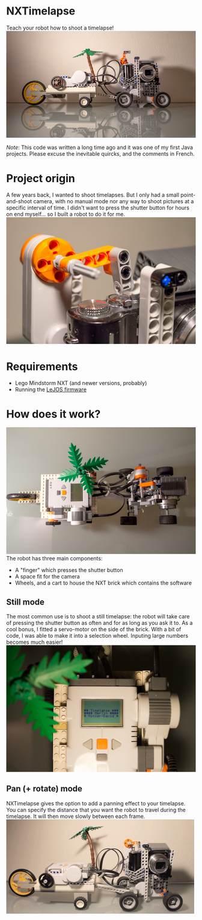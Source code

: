 NXTimelapse
===========
Teach your robot how to shoot a timelapse!
![NXTimelapse](images/cover.jpg "NXTimelapse : Teach your robot how to shoot a timelapse!")

_Note_: This code was written a long time ago and it was one of my first Java projects. Please excuse the inevitable quircks, and the comments in French.

# Project origin
A few years back, I wanted to shoot timelapses. But I only had a small point-and-shoot camera, with no manual mode nor any way to shoot pictures at a specific interval of time. I didn't want to press the shutter button for hours on end myself... so I built a robot to do it for me.
![NXTimelapse trigger](images/trigger.jpg "I didn't want to press the shutter button for hours on end myself... so I built a robot to do it for me.")

# Requirements
- Lego Mindstorm NXT (and newer versions, probably)
- Running the [LeJOS firmware](http://www.lejos.org/) 

# How does it work?
![NXTimelapse seen from above](images/top-view.jpg "NXTimelapse seen from above")
The robot has three main components:
- A "finger" which presses the shutter button
- A space fit for the camera
- Wheels, and a cart to house the NXT brick which contains the software

## Still mode
The most common use is to shoot a still timelapse: the robot will take care of pressing the shutter button as often and for as long as you ask it to.
As a cool bonus, I fitted a servo-motor on the side of the brick. With a bit of code, I was able to make it into a selection wheel. Inputing large numbers becomes much easier!
![NXTimelapse user interface](images/ui.jpg "NXTimelapse user interface")

## Pan (+ rotate) mode
NXTimelapse gives the option to add a panning effect to your timelapse. You can specify the distance that you want the robot to travel during the timelapse. It will then move slowly between each frame.
![NXTimelapse pan mode](images/pan.gif "NXTimelapse pan mode")